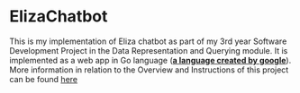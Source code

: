 # ElizaChatbot
This is my implementation of Eliza chatbot as part of my 3rd year Software Development Project in the Data Representation and Querying module. It is implemented as a web app in Go language (**[a language created by google](https://en.wikipedia.org/wiki/Go_(programming_language))**).
More information in relation to the Overview and Instructions of this project can be found [here](https://data-representation.github.io/problems/project.html)




